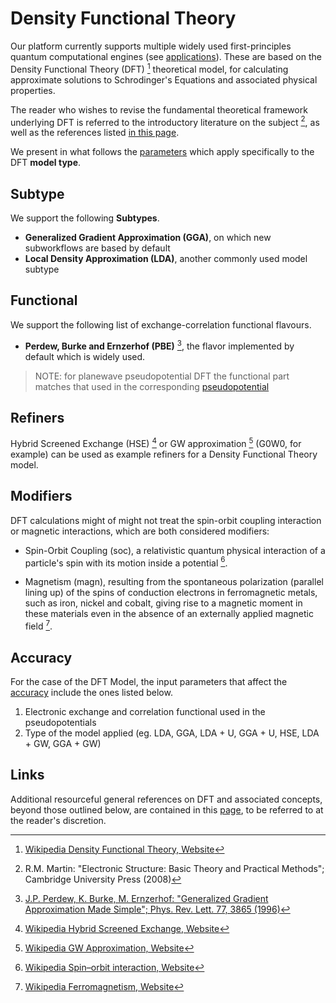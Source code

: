 # Density Functional Theory
 
Our platform currently supports multiple widely used first-principles quantum computational engines (see [applications](../../software/overview.md)). These are based on the Density Functional Theory (DFT) [^1] theoretical model, for calculating approximate solutions to Schrodinger's Equations and associated physical properties.
 
The reader who wishes to revise the fundamental theoretical framework underlying DFT is referred to the introductory literature on the subject [^2], as well as the references listed [in this page](references.md).

We present in what follows the [parameters](../parameters.md) which apply specifically to the DFT **model type**.

## Subtype

We support the following **Subtypes**.

- **Generalized Gradient Approximation (GGA)**, on which new subworkflows are based by default
- **Local Density Approximation (LDA)**, another commonly used model subtype

## Functional

We support the following list of exchange-correlation functional flavours.

- **Perdew, Burke and Ernzerhof (PBE)** [^3], the flavor implemented by default which is widely used.

> NOTE: for planewave pseudopotential DFT the functional part matches that used in the corresponding [pseudopotential](../../methods/pseudopotential/overview.md)

## Refiners

Hybrid Screened Exchange (HSE) [^4] or GW approximation [^5] (G0W0, for example) can be used as example refiners for a Density Functional Theory model.  

## Modifiers

DFT calculations might of might not treat the spin-orbit coupling interaction or magnetic interactions, which are both considered modifiers:

- Spin-Orbit Coupling (soc), a relativistic quantum physical interaction of a particle's spin with its motion inside a potential [^6]. 

- Magnetism (magn), resulting from the spontaneous polarization (parallel lining up) of the spins of conduction electrons in ferromagnetic metals, such as iron, nickel and cobalt, giving rise to a magnetic moment in these materials even in the absence of an externally applied magnetic field [^7].

## Accuracy 

For the case of the DFT Model, the input parameters that affect the [accuracy](../accuracy.md) include the ones listed below.

1. Electronic exchange and correlation functional used in the pseudopotentials 
2. Type of the model applied (eg. LDA, GGA, LDA + U, GGA + U, HSE, LDA + GW, GGA + GW)

## Links

Additional resourceful general references on DFT and associated concepts, beyond those outlined below, are contained in this [page](references.md), to be referred to at the reader's discretion.

[^1]: [Wikipedia Density Functional Theory, Website](https://en.wikipedia.org/wiki/Density_functional_theory)
[^2]: R.M. Martin: "Electronic Structure: Basic Theory and Practical Methods"; Cambridge University Press (2008)
[^3]: [J.P. Perdew, K. Burke, M. Ernzerhof: "Generalized Gradient Approximation Made Simple"; Phys. Rev. Lett. 77, 3865 (1996)](https://users.wfu.edu/natalie/s11phy752/lecturenote/PhysRevLett.77.3865.pdf)
[^4]: [Wikipedia Hybrid Screened Exchange, Website](https://en.wikipedia.org/wiki/Hybrid_functional#HSE)
[^5]: [Wikipedia GW Approximation, Website](https://en.wikipedia.org/wiki/GW_approximation)
[^6]: [Wikipedia Spin–orbit interaction, Website](https://en.wikipedia.org/wiki/Spin%E2%80%93orbit_interaction)
[^7]: [Wikipedia Ferromagnetism, Website](https://en.wikipedia.org/wiki/Ferromagnetism)
